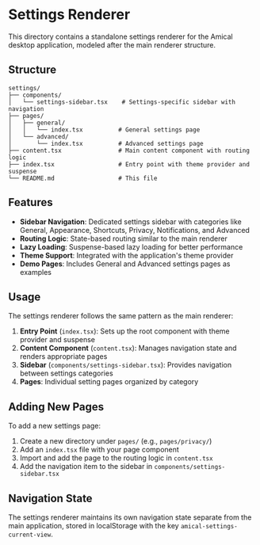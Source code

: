 # Settings Renderer

This directory contains a standalone settings renderer for the Amical desktop application, modeled after the main renderer structure.

## Structure

```
settings/
├── components/
│   └── settings-sidebar.tsx    # Settings-specific sidebar with navigation
├── pages/
│   ├── general/
│   │   └── index.tsx          # General settings page
│   └── advanced/
│       └── index.tsx          # Advanced settings page
├── content.tsx                # Main content component with routing logic
├── index.tsx                  # Entry point with theme provider and suspense
└── README.md                  # This file
```

## Features

- **Sidebar Navigation**: Dedicated settings sidebar with categories like General, Appearance, Shortcuts, Privacy, Notifications, and Advanced
- **Routing Logic**: State-based routing similar to the main renderer
- **Lazy Loading**: Suspense-based lazy loading for better performance
- **Theme Support**: Integrated with the application's theme provider
- **Demo Pages**: Includes General and Advanced settings pages as examples

## Usage

The settings renderer follows the same pattern as the main renderer:

1. **Entry Point** (`index.tsx`): Sets up the root component with theme provider and suspense
2. **Content Component** (`content.tsx`): Manages navigation state and renders appropriate pages
3. **Sidebar** (`components/settings-sidebar.tsx`): Provides navigation between settings categories
4. **Pages**: Individual setting pages organized by category

## Adding New Pages

To add a new settings page:

1. Create a new directory under `pages/` (e.g., `pages/privacy/`)
2. Add an `index.tsx` file with your page component
3. Import and add the page to the routing logic in `content.tsx`
4. Add the navigation item to the sidebar in `components/settings-sidebar.tsx`

## Navigation State

The settings renderer maintains its own navigation state separate from the main application, stored in localStorage with the key `amical-settings-current-view`.
